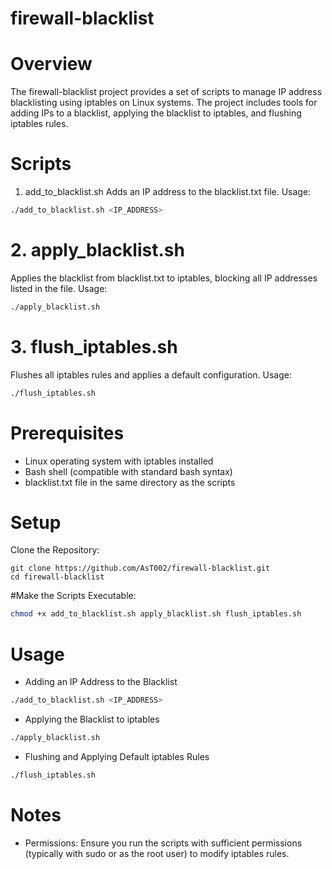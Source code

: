 # firewall-blacklist

# Overview
The firewall-blacklist project provides a set of scripts to manage IP address blacklisting using iptables on Linux systems. The project includes tools for adding IPs to a blacklist, applying the blacklist to iptables, and flushing iptables rules. 

# Scripts
1. add_to_blacklist.sh
Adds an IP address to the blacklist.txt file.
Usage:
```bash
./add_to_blacklist.sh <IP_ADDRESS>
```

# 2. apply_blacklist.sh
Applies the blacklist from blacklist.txt to iptables, blocking all IP addresses listed in the file.
Usage:
```bash
./apply_blacklist.sh
```

# 3. flush_iptables.sh
Flushes all iptables rules and applies a default configuration.
Usage:
```bash
./flush_iptables.sh
```

# Prerequisites
* Linux operating system with iptables installed
* Bash shell (compatible with standard bash syntax)
* blacklist.txt file in the same directory as the scripts

# Setup
Clone the Repository:
```basht
git clone https://github.com/AsT002/firewall-blacklist.git
cd firewall-blacklist
```

#Make the Scripts Executable:
```bash
chmod +x add_to_blacklist.sh apply_blacklist.sh flush_iptables.sh
```

# Usage
 - Adding an IP Address to the Blacklist
```bash
./add_to_blacklist.sh <IP_ADDRESS>
```
 - Applying the Blacklist to iptables
```bash
./apply_blacklist.sh
```
 - Flushing and Applying Default iptables Rules
```bash
./flush_iptables.sh
```
# Notes
* Permissions: Ensure you run the scripts with sufficient permissions (typically with sudo or as the root user) to modify iptables rules.
